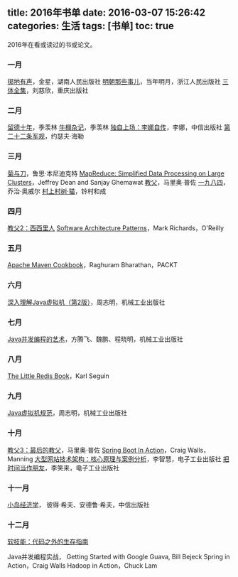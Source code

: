 title: 2016年书单
date: 2016-03-07 15:26:42
categories: 生活
tags: [书单]
toc: true
---

2016年在看或读过的书或论文。

### 一月

[掷地有声](https://book.douban.com/subject/24845284/)，金星，湖南人民出版社
[明朝那些事儿](https://book.douban.com/subject/7163250/)，当年明月，浙江人民出版社
[三体全集](https://book.douban.com/subject/6518605/)，刘慈欣，重庆出版社

### 二月

[留德十年](https://book.douban.com/subject/4250782/)，季羡林
[牛棚杂记](https://book.douban.com/subject/4704811/)，季羡林
[独自上场：李娜自传](https://book.douban.com/subject/11507862/)，李娜，中信出版社
[第二十二条军规](https://book.douban.com/subject/10554709/)，约瑟夫·海勒

### 三月

[菊与刀](https://book.douban.com/subject/1022238/)，鲁思·本尼迪克特
[MapReduce: Simplified Data Processing on Large Clusters](http://static.googleusercontent.com/media/research.google.com/en//archive/mapreduce-osdi04.pdf)，Jeffrey Dean and Sanjay Ghemawat
[教父](https://book.douban.com/subject/25762009/)，马里奥·普佐
[一九八四](http://book.douban.com/subject/1858576/)，乔治·奥威尔
[村上村树·猫](http://book.douban.com/subject/24838896/)，铃村和成

### 四月

[教父2：西西里人](https://read.douban.com/ebook/3135179/)
[Software Architecture Patterns](http://www.oreilly.com/programming/free/software-architecture-patterns.csp)，Mark Richards，O'Reilly

### 五月

[Apache Maven Cookbook](https://www.packtpub.com/application-development/apache-maven-cookbook)，Raghuram Bharathan，PACKT

### 六月

[深入理解Java虚拟机（第2版）](https://book.douban.com/subject/24722612/)，周志明，机械工业出版社

### 七月

[Java并发编程的艺术](https://book.douban.com/subject/26591326/)，方腾飞、魏鹏、程晓明，机械工业出版社 

### 八月

[The Little Redis Book](http://openmymind.net/2012/1/23/The-Little-Redis-Book/)，Karl Seguin

### 九月

[Java虚拟机规范](https://book.douban.com/subject/25792515/)，周志明，机械工业出版社

### 十月

[教父3：最后的教父](https://read.douban.com/ebook/3135448/)，马里奥·普佐
[Spring Boot In Action](https://www.manning.com/books/spring-boot-in-action)，Craig Walls，Manning
[大型网站技术架构：核心原理与案例分析](https://book.douban.com/subject/25723064/)，李智慧，电子工业出版社
[把时间当作朋友](https://book.douban.com/subject/3609132/)，李笑来，电子工业出版社

### 十一月

[小岛经济学](https://book.douban.com/subject/26897464/)， 彼得·希夫、安德鲁·希夫，中信出版社

### 十二月

[软技能：代码之外的生存指南](https://book.douban.com/subject/26835090/)

Java并发编程实战，
Getting Started with Google Guava, Bill Bejeck
Spring in Action，Craig Walls
Hadoop in Action，Chuck Lam